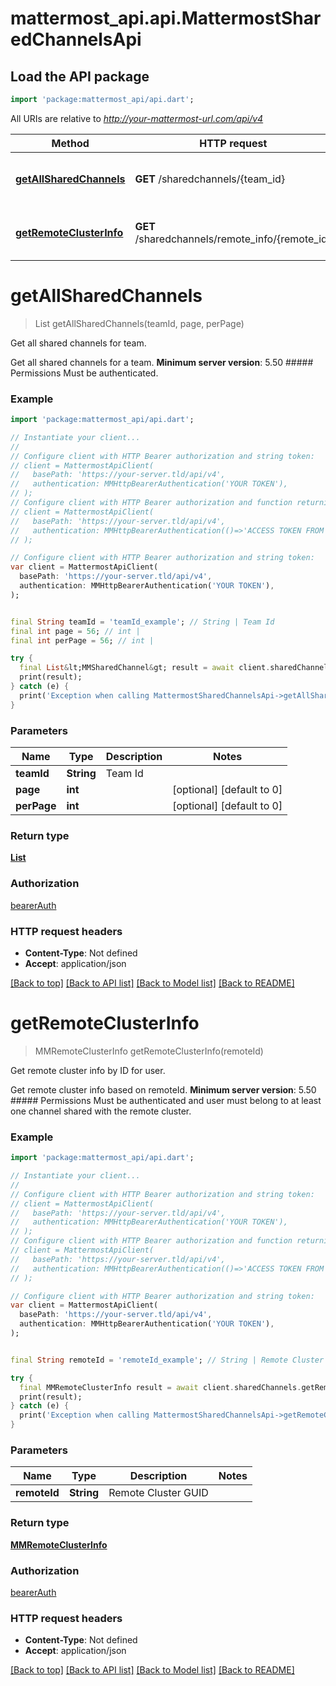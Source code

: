 # mattermost_api.api.MattermostSharedChannelsApi

## Load the API package
```dart
import 'package:mattermost_api/api.dart';
```

All URIs are relative to *http://your-mattermost-url.com/api/v4*

Method | HTTP request | Description
------------- | ------------- | -------------
[**getAllSharedChannels**](MattermostSharedChannelsApi.md#getallsharedchannels) | **GET** /sharedchannels/{team_id} | Get all shared channels for team.
[**getRemoteClusterInfo**](MattermostSharedChannelsApi.md#getremoteclusterinfo) | **GET** /sharedchannels/remote_info/{remote_id} | Get remote cluster info by ID for user.


# **getAllSharedChannels**
> List<MMSharedChannel> getAllSharedChannels(teamId, page, perPage)

Get all shared channels for team.

Get all shared channels for a team.  __Minimum server version__: 5.50  ##### Permissions Must be authenticated. 

### Example
```dart
import 'package:mattermost_api/api.dart';

// Instantiate your client...
//
// Configure client with HTTP Bearer authorization and string token:
// client = MattermostApiClient(
//   basePath: 'https://your-server.tld/api/v4',
//   authentication: MMHttpBearerAuthentication('YOUR TOKEN'),
// );
// Configure client with HTTP Bearer authorization and function returning a string:
// client = MattermostApiClient(
//   basePath: 'https://your-server.tld/api/v4',
//   authentication: MMHttpBearerAuthentication(()=>'ACCESS TOKEN FROM FUNCTION'),
// );

// Configure client with HTTP Bearer authorization and string token:
var client = MattermostApiClient(
  basePath: 'https://your-server.tld/api/v4',
  authentication: MMHttpBearerAuthentication('YOUR TOKEN'),
);


final String teamId = 'teamId_example'; // String | Team Id
final int page = 56; // int | 
final int perPage = 56; // int | 

try {
  final List&lt;MMSharedChannel&gt; result = await client.sharedChannels.getAllSharedChannels(teamId, page, perPage);
  print(result);
} catch (e) {
  print('Exception when calling MattermostSharedChannelsApi->getAllSharedChannels: $e\n');
}

```

### Parameters

Name | Type | Description  | Notes
------------- | ------------- | ------------- | -------------
 **teamId** | **String**| Team Id | 
 **page** | **int**|  | [optional] [default to 0]
 **perPage** | **int**|  | [optional] [default to 0]

### Return type

[**List<MMSharedChannel>**](MMSharedChannel.md)

### Authorization

[bearerAuth](../GENERATED_README.md#bearerAuth)

### HTTP request headers

 - **Content-Type**: Not defined
 - **Accept**: application/json

[[Back to top]](#) [[Back to API list]](../GENERATED_README.md#documentation-for-api-endpoints) [[Back to Model list]](../GENERATED_README.md#documentation-for-models) [[Back to README]](../GENERATED_README.md)

# **getRemoteClusterInfo**
> MMRemoteClusterInfo getRemoteClusterInfo(remoteId)

Get remote cluster info by ID for user.

Get remote cluster info based on remoteId.  __Minimum server version__: 5.50  ##### Permissions Must be authenticated and user must belong to at least one channel shared with the remote cluster. 

### Example
```dart
import 'package:mattermost_api/api.dart';

// Instantiate your client...
//
// Configure client with HTTP Bearer authorization and string token:
// client = MattermostApiClient(
//   basePath: 'https://your-server.tld/api/v4',
//   authentication: MMHttpBearerAuthentication('YOUR TOKEN'),
// );
// Configure client with HTTP Bearer authorization and function returning a string:
// client = MattermostApiClient(
//   basePath: 'https://your-server.tld/api/v4',
//   authentication: MMHttpBearerAuthentication(()=>'ACCESS TOKEN FROM FUNCTION'),
// );

// Configure client with HTTP Bearer authorization and string token:
var client = MattermostApiClient(
  basePath: 'https://your-server.tld/api/v4',
  authentication: MMHttpBearerAuthentication('YOUR TOKEN'),
);


final String remoteId = 'remoteId_example'; // String | Remote Cluster GUID

try {
  final MMRemoteClusterInfo result = await client.sharedChannels.getRemoteClusterInfo(remoteId);
  print(result);
} catch (e) {
  print('Exception when calling MattermostSharedChannelsApi->getRemoteClusterInfo: $e\n');
}

```

### Parameters

Name | Type | Description  | Notes
------------- | ------------- | ------------- | -------------
 **remoteId** | **String**| Remote Cluster GUID | 

### Return type

[**MMRemoteClusterInfo**](MMRemoteClusterInfo.md)

### Authorization

[bearerAuth](../GENERATED_README.md#bearerAuth)

### HTTP request headers

 - **Content-Type**: Not defined
 - **Accept**: application/json

[[Back to top]](#) [[Back to API list]](../GENERATED_README.md#documentation-for-api-endpoints) [[Back to Model list]](../GENERATED_README.md#documentation-for-models) [[Back to README]](../GENERATED_README.md)

